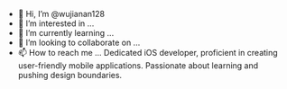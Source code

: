 - 👋 Hi, I’m @wujianan128
- 👀 I’m interested in ...
- 🌱 I’m currently learning ...
- 💞️ I’m looking to collaborate on ...
- 📫 How to reach me ...
Dedicated iOS developer, proficient in creating user-friendly mobile applications. Passionate about learning and pushing design boundaries.
<!---
wujianan128/wujianan128 is a ✨ special ✨ repository because its `README.md` (this file) appears on your GitHub profile.
You can click the Preview link to take a look at your changes.
--->
